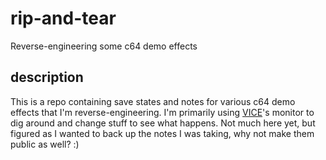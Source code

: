 # rip-and-tear
Reverse-engineering some c64 demo effects

## description

This is a repo containing save states and notes for various c64 demo effects that I'm reverse-engineering. I'm primarily using [VICE](http://vice-emu.sourceforge.net/)'s monitor to dig around and change stuff to see what happens. Not much here yet, but figured as I wanted to back up the notes I was taking, why not make them public as well? :)
